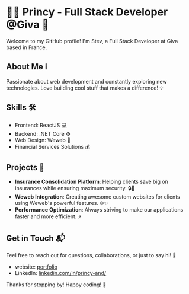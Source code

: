 # 👨‍💻 Princy - Full Stack Developer @Giva 🚀

Welcome to my GitHub profile! I'm Stev, a Full Stack Developer at Giva based in France.

## About Me ℹ️

Passionate about web development and constantly exploring new technologies. Love building cool stuff that makes a difference! 💡

## Skills 🛠️

- Frontend: ReactJS 💻
- Backend: .NET Core ⚙️
- Web Design: Weweb 🎨
- Financial Services Solutions 💰

## Projects 🚧

- **Insurance Consolidation Platform**: Helping clients save big on insurances while ensuring maximum security. 🔒💸
- **Weweb Integration**: Creating awesome custom websites for clients using Weweb's powerful features. 🌐✨
- **Performance Optimization**: Always striving to make our applications faster and more efficient. ⚡

## Get in Touch 📬

Feel free to reach out for questions, collaborations, or just to say hi! 🙌

- website: [portfolio](https://portfolio-prandrian.vercel.app/)
- LinkedIn: [linkedin.com/in/princy-and/](https://www.linkedin.com/in/princy-and/)

Thanks for stopping by! Happy coding! 🎉
